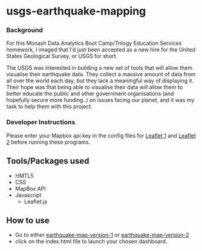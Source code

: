 # usgs-earthquake-mapping


### Background
For this Monash Data Analytics Boot Camp/Trilogy Education Services homework, I imaged that I'd just been accepted as a new hire for the United States Geological Survey, or USGS for short. 

The USGS was interested in building a new set of tools that will allow them visualise their earthquake data. They collect a massive amount of data from all over the world each day, but they lack a meaningful way of displaying it. Their hope was that being able to visualise their data will allow them to better educate the public and other government organisations (and hopefully secure more funding..) on issues facing our planet, and it was my task to help them with this project.

### Developer Instructions
Please enter your Mapbox api key in the config files for [Leaflet 1](earthquake-map-version-1/static/js/config.js) and [Leaflet 2](earthquake-map-version-2/static/js/config.js) before running these programs.

## Tools/Packages used
- HMTL5
- CSS
- MapBox API
- Javascript
  - Leaflet.js


## How to use
- Go to either [earthquake-map-version-1](earthquake-map-version-1) or [earthquake-map-version-2](earthquake-map-version-2)
- click on the index.html file to launch your chosen dashboard.
